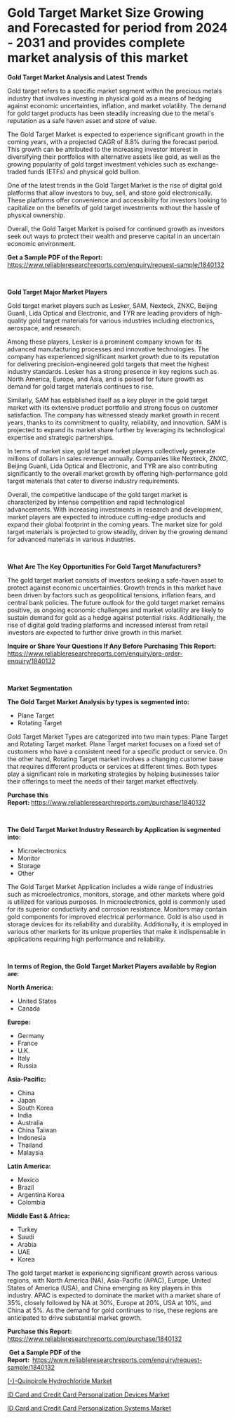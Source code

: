 <p><h1>Gold Target Market Size Growing and Forecasted for period from 2024 - 2031 and provides complete market analysis of this market</h1></p><p><strong>Gold Target Market Analysis and Latest Trends</strong></p>
<p><p>Gold target refers to a specific market segment within the precious metals industry that involves investing in physical gold as a means of hedging against economic uncertainties, inflation, and market volatility. The demand for gold target products has been steadily increasing due to the metal's reputation as a safe haven asset and store of value.</p><p>The Gold Target Market is expected to experience significant growth in the coming years, with a projected CAGR of 8.8% during the forecast period. This growth can be attributed to the increasing investor interest in diversifying their portfolios with alternative assets like gold, as well as the growing popularity of gold target investment vehicles such as exchange-traded funds (ETFs) and physical gold bullion.</p><p>One of the latest trends in the Gold Target Market is the rise of digital gold platforms that allow investors to buy, sell, and store gold electronically. These platforms offer convenience and accessibility for investors looking to capitalize on the benefits of gold target investments without the hassle of physical ownership.</p><p>Overall, the Gold Target Market is poised for continued growth as investors seek out ways to protect their wealth and preserve capital in an uncertain economic environment.</p></p>
<p><strong>Get a Sample PDF of the Report:&nbsp;</strong> <a href="https://www.reliableresearchreports.com/enquiry/request-sample/1840132">https://www.reliableresearchreports.com/enquiry/request-sample/1840132</a></p>
<p>&nbsp;</p>
<p><strong>Gold Target Major Market Players</strong></p>
<p><p>Gold target market players such as Lesker, SAM, Nexteck, ZNXC, Beijing Guanli, Lida Optical and Electronic, and TYR are leading providers of high-quality gold target materials for various industries including electronics, aerospace, and research.</p><p>Among these players, Lesker is a prominent company known for its advanced manufacturing processes and innovative technologies. The company has experienced significant market growth due to its reputation for delivering precision-engineered gold targets that meet the highest industry standards. Lesker has a strong presence in key regions such as North America, Europe, and Asia, and is poised for future growth as demand for gold target materials continues to rise.</p><p>Similarly, SAM has established itself as a key player in the gold target market with its extensive product portfolio and strong focus on customer satisfaction. The company has witnessed steady market growth in recent years, thanks to its commitment to quality, reliability, and innovation. SAM is projected to expand its market share further by leveraging its technological expertise and strategic partnerships.</p><p>In terms of market size, gold target market players collectively generate millions of dollars in sales revenue annually. Companies like Nexteck, ZNXC, Beijing Guanli, Lida Optical and Electronic, and TYR are also contributing significantly to the overall market growth by offering high-performance gold target materials that cater to diverse industry requirements.</p><p>Overall, the competitive landscape of the gold target market is characterized by intense competition and rapid technological advancements. With increasing investments in research and development, market players are expected to introduce cutting-edge products and expand their global footprint in the coming years. The market size for gold target materials is projected to grow steadily, driven by the growing demand for advanced materials in various industries.</p></p>
<p>&nbsp;</p>
<p><strong>What Are The Key Opportunities For Gold Target Manufacturers?</strong></p>
<p><p>The gold target market consists of investors seeking a safe-haven asset to protect against economic uncertainties. Growth trends in this market have been driven by factors such as geopolitical tensions, inflation fears, and central bank policies. The future outlook for the gold target market remains positive, as ongoing economic challenges and market volatility are likely to sustain demand for gold as a hedge against potential risks. Additionally, the rise of digital gold trading platforms and increased interest from retail investors are expected to further drive growth in this market.</p></p>
<p><strong>Inquire or Share Your Questions If Any Before Purchasing This Report:</strong> <a href="https://www.reliableresearchreports.com/enquiry/pre-order-enquiry/1840132">https://www.reliableresearchreports.com/enquiry/pre-order-enquiry/1840132</a></p>
<p>&nbsp;</p>
<p><strong>Market Segmentation</strong></p>
<p><strong>The Gold Target Market Analysis by types is segmented into:</strong></p>
<p><ul><li>Plane Target</li><li>Rotating Target</li></ul></p>
<p><p>Gold Target Market Types are categorized into two main types: Plane Target and Rotating Target market. Plane Target market focuses on a fixed set of customers who have a consistent need for a specific product or service. On the other hand, Rotating Target market involves a changing customer base that requires different products or services at different times. Both types play a significant role in marketing strategies by helping businesses tailor their offerings to meet the needs of their target market effectively.</p></p>
<p><strong>Purchase this Report:&nbsp;</strong><a href="https://www.reliableresearchreports.com/purchase/1840132">https://www.reliableresearchreports.com/purchase/1840132</a></p>
<p>&nbsp;</p>
<p><strong>The Gold Target Market Industry Research by Application is segmented into:</strong></p>
<p><ul><li>Microelectronics</li><li>Monitor</li><li>Storage</li><li>Other</li></ul></p>
<p><p>The Gold Target Market Application includes a wide range of industries such as microelectronics, monitors, storage, and other markets where gold is utilized for various purposes. In microelectronics, gold is commonly used for its superior conductivity and corrosion resistance. Monitors may contain gold components for improved electrical performance. Gold is also used in storage devices for its reliability and durability. Additionally, it is employed in various other markets for its unique properties that make it indispensable in applications requiring high performance and reliability.</p></p>
<p>&nbsp;</p>
<p><strong>In terms of Region, the Gold Target Market Players available by Region are:</strong></p>
<p>
    <p> <strong> North America: </strong>
        <ul>
            <li>United States</li>
            <li>Canada</li>
        </ul>
        </p> 
    <p> <strong> Europe: </strong>
        <ul>
            <li>Germany</li>
            <li>France</li>
            <li>U.K.</li>
            <li>Italy</li>
            <li>Russia</li>
        </ul>
        </p> 
    <p> <strong> Asia-Pacific: </strong>
        <ul>
            <li>China</li>
            <li>Japan</li>
            <li>South Korea</li>
            <li>India</li>
            <li>Australia</li>
            <li>China Taiwan</li>
            <li>Indonesia</li>
            <li>Thailand</li>
            <li>Malaysia</li>
        </ul>
        </p> 
    <p> <strong> Latin America: </strong>
        <ul>
            <li>Mexico</li>
            <li>Brazil</li>
            <li>Argentina Korea</li>
            <li>Colombia</li>
        </ul>
        </p> 
    <p> <strong> Middle East & Africa: </strong>
        <ul>
            <li>Turkey</li>
            <li>Saudi</li>
            <li>Arabia</li>
            <li>UAE</li>
            <li>Korea</li>
        </ul>
    </p>
    </p>
<p><p>The gold target market is experiencing significant growth across various regions, with North America (NA), Asia-Pacific (APAC), Europe, United States of America (USA), and China emerging as key players in this industry. APAC is expected to dominate the market with a market share of 35%, closely followed by NA at 30%, Europe at 20%, USA at 10%, and China at 5%. As the demand for gold continues to rise, these regions are anticipated to drive substantial market growth.</p></p>
<p><strong>Purchase this Report: </strong><a href="https://www.reliableresearchreports.com/purchase/1840132">https://www.reliableresearchreports.com/purchase/1840132</a></p>
<p>&nbsp;<strong>Get a Sample PDF of the Report:&nbsp;&nbsp;</strong><a href="https://www.reliableresearchreports.com/enquiry/request-sample/1840132">https://www.reliableresearchreports.com/enquiry/request-sample/1840132</a></p>
<p><strong></strong></p>
<p><p><a href="https://view.publitas.com/reportprime-1/quinpirole-hydrochloride-market-provides-a-comprehensive-analysis-including-a-macro-overview-of-the-market-as-well-as-micro-details-such-as-market-size-and-competitive-landscape/">(-)-Quinpirole Hydrochloride Market</a></p><p><a href="https://view.publitas.com/reportprime-1/insights-into-id-card-and-credit-card-personalization-devices-market-size-analysing-market-share-trends-and-growth-from-2024-to-2031/">ID Card and Credit Card Personalization Devices Market</a></p><p><a href="https://view.publitas.com/reportprime-1/id-card-and-credit-card-personalization-systems-market-analysis-examines-its-scope-on-growth-opportunities-and-forecasted-trends-spanning-from-2024-to-2031/">ID Card and Credit Card Personalization Systems Market</a></p></p>